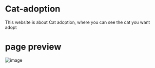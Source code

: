 # Cat-adoption
This website is about Cat adoption, where you can see the cat you want adopt

# page preview 
![image](https://github.com/user-attachments/assets/08e61630-6c3f-4daf-a38b-2dbe9fffe757)
